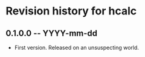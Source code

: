 # Revision history for hcalc

## 0.1.0.0 -- YYYY-mm-dd

* First version. Released on an unsuspecting world.
